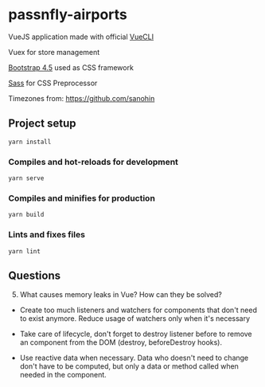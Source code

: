 # passnfly-airports

VueJS application made with official [VueCLI](https://cli.vuejs.org/)

Vuex for store management

[Bootstrap 4.5](https://getbootstrap.com/docs/4.5/) used as CSS framework

[Sass](https://sass-lang.com/) for CSS Preprocessor

Timezones from: https://github.com/sanohin

## Project setup
```
yarn install
```

### Compiles and hot-reloads for development
```
yarn serve
```

### Compiles and minifies for production
```
yarn build
```

### Lints and fixes files
```
yarn lint
```

## Questions 

5. What causes memory leaks in Vue? How can they be solved?

- Create too much listeners and watchers for components that don't need to exist anymore. Reduce usage of watchers only when it's necessary

- Take care of lifecycle, don't forget to destroy listener before to remove an component from the DOM (destroy, beforeDestroy hooks).

- Use reactive data when necessary. 
Data who doesn't need to change don't have to be computed, but only a data or method called when needed in the component.

